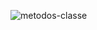 ![metodos-classe](https://user-images.githubusercontent.com/69598952/96195599-88e65300-0f23-11eb-9e51-15499325f9c4.png)
